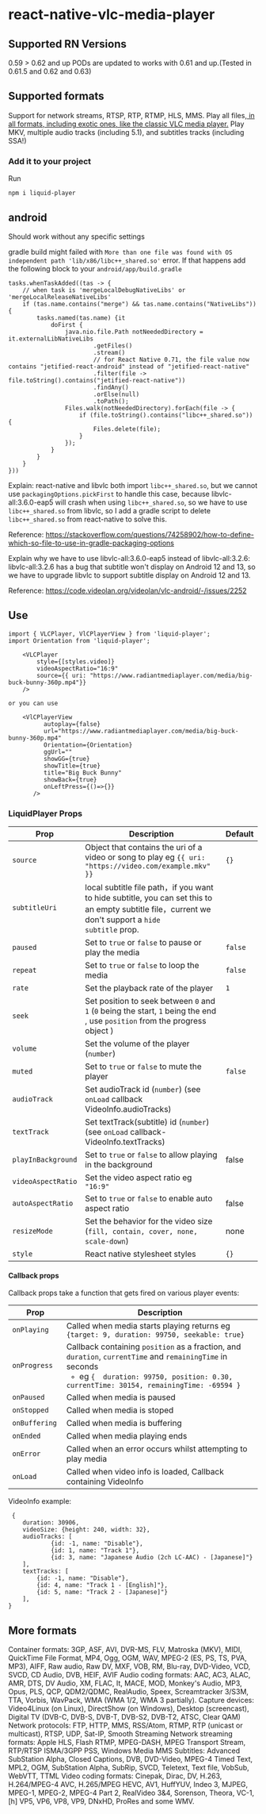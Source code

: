 # react-native-vlc-media-player

## Supported RN Versions

0.59 > 0.62 and up
PODs are updated to works with 0.61 and up.(Tested in 0.61.5 and 0.62 and 0.63)

## Supported formats

Support for network streams, RTSP, RTP, RTMP, HLS, MMS.
Play all files,[ in all formats, including exotic ones, like the classic VLC media player.](#-More-formats)
Play MKV, multiple audio tracks (including 5.1), and subtitles tracks (including SSA!)

### Add it to your project

Run

`npm i liquid-player`

## android

Should work without any specific settings

gradle build might failed with `More than one file was found with OS independent path 'lib/x86/libc++_shared.so'` error. If that happens add the following block to your `android/app/build.gradle`

```
tasks.whenTaskAdded((tas -> {
    // when task is 'mergeLocalDebugNativeLibs' or 'mergeLocalReleaseNativeLibs'
    if (tas.name.contains("merge") && tas.name.contains("NativeLibs")) {
        tasks.named(tas.name) {it
            doFirst {
                java.nio.file.Path notNeededDirectory = it.externalLibNativeLibs
                        .getFiles()
                        .stream()
                        // for React Native 0.71, the file value now contains "jetified-react-android" instead of "jetified-react-native"
                        .filter(file -> file.toString().contains("jetified-react-native"))
                        .findAny()
                        .orElse(null)
                        .toPath();
                Files.walk(notNeededDirectory).forEach(file -> {
                    if (file.toString().contains("libc++_shared.so")) {
                        Files.delete(file);
                    }
                });
            }
        }
    }
}))
```

Explain: react-native and libvlc both import `libc++_shared.so`, but we cannot use `packagingOptions.pickFirst` to handle this case, because libvlc-all:3.6.0-eap5 will crash when using `libc++_shared.so`, so we have to use `libc++_shared.so` from libvlc, so I add a gradle script to delete `libc++_shared.so` from react-native to solve this.

Reference: https://stackoverflow.com/questions/74258902/how-to-define-which-so-file-to-use-in-gradle-packaging-options

Explain why we have to use libvlc-all:3.6.0-eap5 instead of libvlc-all:3.2.6: libvlc-all:3.2.6 has a bug that subtitle won't display on Android 12 and 13, so we have to upgrade libvlc to support subtitle display on Android 12 and 13.

Reference: https://code.videolan.org/videolan/vlc-android/-/issues/2252

## Use

```
import { VLCPlayer, VlCPlayerView } from 'liquid-player';
import Orientation from 'liquid-player';

    <VLCPlayer
        style={[styles.video]}
        videoAspectRatio="16:9"
        source={{ uri: "https://www.radiantmediaplayer.com/media/big-buck-bunny-360p.mp4"}}
    />

or you can use

    <VlCPlayerView
          autoplay={false}
          url="https://www.radiantmediaplayer.com/media/big-buck-bunny-360p.mp4"
          Orientation={Orientation}
          ggUrl=""
          showGG={true}
          showTitle={true}
          title="Big Buck Bunny"
          showBack={true}
          onLeftPress={()=>{}}
       />
```

### LiquidPlayer Props

| Prop                | Description                                                                                                                                        | Default |
| ------------------- | -------------------------------------------------------------------------------------------------------------------------------------------------- | ------- |
| `source`            | Object that contains the uri of a video or song to play eg `{{ uri: "https://video.com/example.mkv" }}`                                            | `{}`    |
| `subtitleUri`       | local subtitle file path，if you want to hide subtitle, you can set this to an empty subtitle file，current we don't support a `hide subtitle` prop.|         |
| `paused`            | Set to `true` or `false` to pause or play the media                                                                                                | `false` |
| `repeat`            | Set to `true` or `false` to loop the media                                                                                                         | `false` |
| `rate`              | Set the playback rate of the player                                                                                                                | `1`     |
| `seek`              | Set position to seek between `0` and `1` (`0` being the start, `1` being the end , use `position` from the progress object )                       |         |
| `volume`            | Set the volume of the player (`number`)                                                                                                            |         |
| `muted`             | Set to `true` or `false` to mute the player                                                                                                        | `false` |
| `audioTrack`        | Set audioTrack id (`number`)   (see `onLoad` callback VideoInfo.audioTracks)                                                                       |         |
| `textTrack`         | Set textTrack(subtitle) id  (`number`)   (see `onLoad` callback- VideoInfo.textTracks)                                                             |         |                      
| `playInBackground`  | Set to `true` or `false` to allow playing in the background                                                                                        | false   |
| `videoAspectRatio ` | Set the video aspect ratio eg `"16:9"`                                                                                                             |         |
| `autoAspectRatio`   | Set to `true` or `false` to enable auto aspect ratio                                                                                               | false   |
| `resizeMode`        | Set the behavior for the video size (`fill, contain, cover, none, scale-down`)                                                                     | none    |
| `style`             | React native stylesheet styles                                                                                                                     | `{}`    |

#### Callback props

Callback props take a function that gets fired on various player events:

| Prop           | Description                                                                                                                                                                                                          |
| -------------- | -------------------------------------------------------------------------------------------------------------------------------------------------------------------------------------------------------------------- |
| `onPlaying`    | Called when media starts playing returns eg `{target: 9, duration: 99750, seekable: true}`                                                                                                                           |
| `onProgress`   | Callback containing `position` as a fraction, and `duration`, `currentTime` and `remainingTime` in seconds <br />&nbsp; ◦ &nbsp;eg `{  duration: 99750, position: 0.30, currentTime: 30154, remainingTime: -69594 }` |
| `onPaused`     | Called when media is paused                                                                                                                                                                                          |
| `onStopped `   | Called when media is stoped                                                                                                                                                                                          |
| `onBuffering ` | Called when media is buffering                                                                                                                                                                                       |
| `onEnded`      | Called when media playing ends                                                                                                                                                                                       |
| `onError`      | Called when an error occurs whilst attempting to play media                                                                                                                                                          |
| `onLoad`       | Called when video info is loaded, Callback containing VideoInfo

VideoInfo example:
```
 {
    duration: 30906, 
    videoSize: {height: 240, width: 32},
    audioTracks: [
            {id: -1, name: "Disable"}, 
            {id: 1, name: "Track 1"}, 
            {id: 3, name: "Japanese Audio (2ch LC-AAC) - [Japanese]"}
    ], 
    textTracks: [
        {id: -1, name: "Disable"}, 
        {id: 4, name: "Track 1 - [English]"}, 
        {id: 5, name: "Track 2 - [Japanese]"}
    ],    
}
```

## More formats

Container formats: 3GP, ASF, AVI, DVR-MS, FLV, Matroska (MKV), MIDI, QuickTime File Format, MP4, Ogg, OGM, WAV, MPEG-2 (ES, PS, TS, PVA, MP3), AIFF, Raw audio, Raw DV, MXF, VOB, RM, Blu-ray, DVD-Video, VCD, SVCD, CD Audio, DVB, HEIF, AVIF
Audio coding formats: AAC, AC3, ALAC, AMR, DTS, DV Audio, XM, FLAC, It, MACE, MOD, Monkey's Audio, MP3, Opus, PLS, QCP, QDM2/QDMC, RealAudio, Speex, Screamtracker 3/S3M, TTA, Vorbis, WavPack, WMA (WMA 1/2, WMA 3 partially).
Capture devices: Video4Linux (on Linux), DirectShow (on Windows), Desktop (screencast), Digital TV (DVB-C, DVB-S, DVB-T, DVB-S2, DVB-T2, ATSC, Clear QAM)
Network protocols: FTP, HTTP, MMS, RSS/Atom, RTMP, RTP (unicast or multicast), RTSP, UDP, Sat-IP, Smooth Streaming
Network streaming formats: Apple HLS, Flash RTMP, MPEG-DASH, MPEG Transport Stream, RTP/RTSP ISMA/3GPP PSS, Windows Media MMS
Subtitles: Advanced SubStation Alpha, Closed Captions, DVB, DVD-Video, MPEG-4 Timed Text, MPL2, OGM, SubStation Alpha, SubRip, SVCD, Teletext, Text file, VobSub, WebVTT, TTML
Video coding formats: Cinepak, Dirac, DV, H.263, H.264/MPEG-4 AVC, H.265/MPEG HEVC, AV1, HuffYUV, Indeo 3, MJPEG, MPEG-1, MPEG-2, MPEG-4 Part 2, RealVideo 3&4, Sorenson, Theora, VC-1,[h] VP5, VP6, VP8, VP9, DNxHD, ProRes and some WMV.
